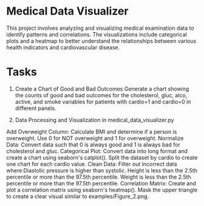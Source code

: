 # Medical Data Visualizer
This project involves analyzing and visualizing medical examination data to identify patterns and correlations. The visualizations include categorical plots and a heatmap to better understand the relationships between various health indicators and cardiovascular disease.

# Tasks
1. Create a Chart of Good and Bad Outcomes
Generate a chart showing the counts of good and bad outcomes for the cholesterol, gluc, alco, active, and smoke variables for patients with cardio=1 and cardio=0 in different panels.

2. Data Processing and Visualization in medical_data_visualizer.py
   
  Add Overweight Column: Calculate BMI and determine if a person is overweight. Use 0 for NOT overweight and 1 for overweight.
  Normalize Data: Convert data such that 0 is always good and 1 is always bad for cholesterol and gluc.
  Categorical Plot: Convert data into long format and create a chart using seaborn's catplot(). Split the dataset by cardio to create one chart for each cardio value.
  Clean Data: 
    Filter out incorrect data where:Diastolic pressure is higher than systolic.
    Height is less than the 2.5th percentile or more than the 97.5th percentile.
    Weight is less than the 2.5th percentile or more than the 97.5th percentile.
  Correlation Matrix: Create and plot a correlation matrix using seaborn's heatmap(). Mask the upper triangle to create a clear visual similar to examples/Figure_2.png.
